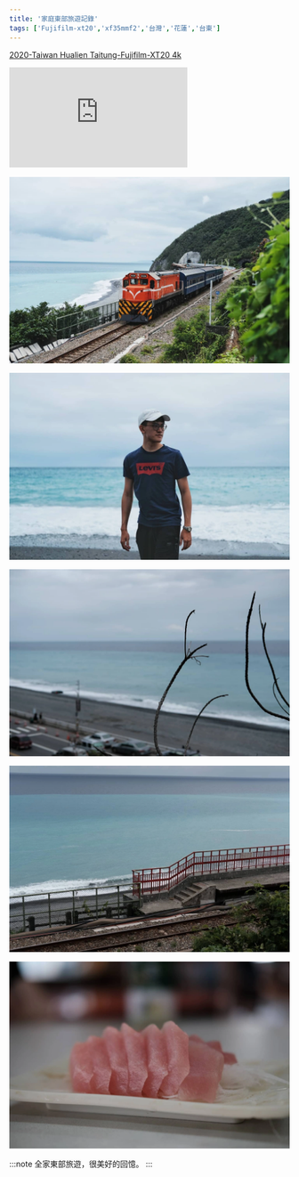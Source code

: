 ```yaml
---
title: '家庭東部旅遊記錄'
tags: ['Fujifilm-xt20','xf35mmf2','台灣','花蓮','台東']
---
```

[2020-Taiwan Hualien Taitung-Fujifilm-XT20 4k](https://youtu.be/yErET9C8BXA?si=bWal4qXArQqMaJ5i)

<div className="video-container">
  <iframe 
    width="320" 
    height="180"
    src="https://www.youtube.com/embed/yErET9C8BXA?si=jSDV5F7AzM23J_ok" 
    title="YouTube video player" 
    frameborder="0" 
    allow="accelerometer; autoplay; clipboard-write; encrypted-media; gyroscope; picture-in-picture; web-share" 
    allowfullscreen>
  </iframe>
</div>

![img](./img/instagram_output/202004/015.webp)

![img](./img/instagram_output/202004/011.webp)

![img](./img/instagram_output/202004/012.webp)

![img](./img/instagram_output/202004/005.webp)

![img](./img/instagram_output/202004/009.webp)

:::note 
全家東部旅遊，很美好的回憶。
:::